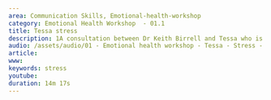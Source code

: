 ```yaml
---
area: Communication Skills, Emotional-health-workshop
category: Emotional Health Workshop  - 01.1
title: Tessa stress
description: 1A consultation between Dr Keith Birrell and Tessa who is suffering with stress symptoms
audio: /assets/audio/01 - Emotional health workshop - Tessa - Stress - MQ.mp3
article: 
www: 
keywords: stress
youtube: 
duration: 14m 17s
--- 
```

